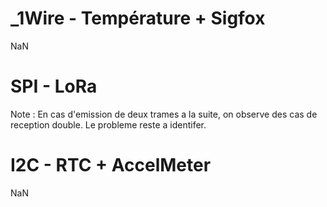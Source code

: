 # _1Wire - Température + Sigfox
NaN

# SPI - LoRa
Note : En cas d'emission de deux trames a la suite, on observe des cas de reception double. Le probleme reste a identifer.

# I2C - RTC + AccelMeter
NaN